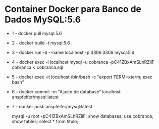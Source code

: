 # Container Docker para Banco de Dados MySQL:5.6

- 1 - docker pull mysql:5.6
- 2 - docker build -t mysql:5.6 .
- 3 - docker run -d --name localhost -p 3306:3306 mysql:5.6
- 4 - docker exec -i localhost mysql -u cobranca -pC41ZBxAmSLhRZliF cobranca < cobranca.sql
- 5 - docker exec -it localhost /bin/bash -c "export TERM=xterm; exec bash"
- 6 - docker commit -m "Ajuste de database" localhost anspfeifer/mysql:latest
- 7 - docker push anspfeifer/mysql:latest

    mysql -u root -pC41ZBxAmSLhRZliF;
    show databases;
    use cobranca;
    show tables;
    select * from titulo;
